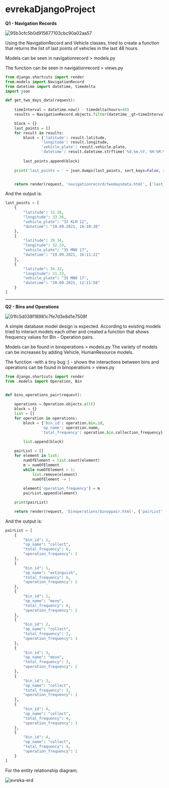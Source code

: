 # evrekaDjangoProject

**Q1 - Navigation Records**

![95b3cfc5b0d915677103cbc90a02aa57](https://user-images.githubusercontent.com/77352442/134175675-643d9b18-fd80-4a85-ac76-88a58e87aa99.gif)

Using the NavigationRecord and Vehicle classes, tried to create a function that returns the list of last points of vehicles in the last 48 hours.

Models can be seen in navigationrecord > models.py

The function can be seen in navigationrecord > views.py

```python
from django.shortcuts import render
from.models import NavigationRecord
from datetime import datetime, timedelta
import json

def get_two_days_data(request):
    
    timeInterval = datetime.now() - timedelta(hours=48)
    results = NavigationRecord.objects.filter(datetime__gt=timeInterval)

    block = {}
    last_points = []
    for result in results:
        block = {'latitude': result.latitude, 
                'longitude': result.longitude, 
                'vehicle_plate': result.vehicle.plate, 
                'datetime': result.datetime.strftime('%d.%m.%Y, %H:%M:%S')}
        
        last_points.append(block)
        
    print('last_points = ' + json.dumps(last_points, sort_keys=False, indent=4))


    return render(request, 'navigationrecord/twodaysdata.html', {'last_points':last_points})
```
And the output is:


```python
last_points = [
    {
        "latitude": 32.38,
        "longitude": 33.36,
        "vehicle_plate": "32 KLM 12",
        "datetime": "19.09.2021, 16:10:38"
    },
    {
        "latitude": 29.34,
        "longitude": 32.33,
        "vehicle_plate": "35 MNO 17",
        "datetime": "19.09.2021, 16:11:22"
    },
    {
        "latitude": 34.32,
        "longitude": 31.33,
        "vehicle_plate": "35 MNO 17",
        "datetime": "20.09.2021, 12:11:58"
    }
]
```


            
----     



**Q2 - Bins and Operations**

![01fc5d038f18981c7fe7d3e8d1e7508f](https://user-images.githubusercontent.com/77352442/134175797-a4cb2113-a71a-4c90-afab-f7ab9b3d9fba.gif)


A simple database model design is expected. According to existing models tried to interact models each other and created a function that shows frequency values for Bin - Operation pairs.

Models can be found in binoperations > models.py
The variety of models can be increases by adding Vehicle, HumanResource models.

The function -with a tiny bug :) - shows the interactions between bins and operations can be found in binoperations > views.py

```python
from django.shortcuts import render
from .models import Operation, Bin


def bins_operations_pair(request):
    
    operations = Operation.objects.all()
    block = {}
    list = []
    for operation in operations:
        block = {'bin_id': operation.bin.id,
                'op_name': operation.name,
                'total_frequency': operation.bin.collection_frequency}
        
        list.append(block)

    pairList = []
    for element in list:
        numOfElement = list.count(element)
        m = numOfElement
        while numOfElement > 1:
            list.remove(element)
            numOfElement -= 1
        
        element['operation_frequency'] = m
        pairList.append(element)

    print(pairList)

    return render(request, 'binoperations/binoppair.html', {'pairList':pairList})
```
And the output is:


```python
pairList = [
    {
        "bin_id": 1,
        "op_name": "collect",
        "total_frequency": 6,
        "operation_frequency": 2
    },
    {
        "bin_id": 1,
        "op_name": "extinguish",
        "total_frequency": 6,
        "operation_frequency": 2
    },
    {
        "bin_id": 1,
        "op_name": "move",
        "total_frequency": 6,
        "operation_frequency": 2
    },
    {
        "bin_id": 2,
        "op_name": "collect",
        "total_frequency": 3,
        "operation_frequency": 3
    },
    {
        "bin_id": 3,
        "op_name": "move",
        "total_frequency": 3,
        "operation_frequency": 2
    },
    {
        "bin_id": 3,
        "op_name": "collect",
        "total_frequency": 3,
        "operation_frequency": 1
    },
    {
        "bin_id": 4,
        "op_name": "collect",
        "total_frequency": 4,
        "operation_frequency": 3
    },
    {
        "bin_id": 4,
        "op_name": "collect",
        "total_frequency": 4,
        "operation_frequency": 1
    }
]
```

For the entity relationship diagram;

![evreka-erd](https://user-images.githubusercontent.com/77352442/134174137-17692acb-597f-4992-8937-9b8ab7eb9e4d.png)


